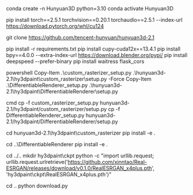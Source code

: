 conda create -n Hunyuan3D python=3.10
conda activate Hunyuan3D

pip install torch==2.5.1 torchvision==0.20.1 torchaudio==2.5.1 --index-url https://download.pytorch.org/whl/cu124
<!-- pip install termcolor transformers -->

git clone https://github.com/tencent-hunyuan/hunyuan3d-2.1

<!-- cd Hunyuan3D-2.1 -->
pip install -r requirements.txt
pip install cupy-cuda12x==13.4.1
pip install bpy==4.0.0 --extra-index-url https://download.blender.org/pypi/
pip install deepspeed --prefer-binary
pip install waitress flask_cors

<!-- cd .. -->
powershell
Copy-Item .\custom_rasterizer_setup.py .\hunyuan3d-2.1\hy3dpaint\custom_rasterizer\setup.py -Force
Copy-Item .\DifferentiableRenderer_setup.py .\hunyuan3d-2.1\hy3dpaint\DifferentiableRenderer\setup.py

cmd
cp -f custom_rasterizer_setup.py hunyuan3d-2.1/hy3dpaint/custom_rasterizer/setup.py
cp -f DifferentiableRenderer_setup.py hunyuan3d-2.1/hy3dpaint/DifferentiableRenderer/setup.py

cd hunyuan3d-2.1\hy3dpaint\custom_rasterizer
pip install -e .

cd ..\DifferentiableRenderer
pip install -e .

cd ../.. 
mkdir hy3dpaint\ckpt
python -c "import urllib.request; urllib.request.urlretrieve('https://github.com/xinntao/Real-ESRGAN/releases/download/v0.1.0/RealESRGAN_x4plus.pth', 'hy3dpaint\ckpt\RealESRGAN_x4plus.pth')"

cd ..
python download.py


<!-- - Go to [Hunyuan3D-dit-v2-1](https://huggingface.co/tencent/Hunyuan3D-2.1/tree/main/hunyuan3d-dit-v2-1) to download the model and place it under `checkpoint\Shape`.

- Go to [Hunyuan3D-paintpbr-v2-1](https://huggingface.co/tencent/Hunyuan3D-2.1/tree/main/hunyuan3d-paintpbr-v2-1) to download the model and place it under `checkpoint\Paint`. -->


<!-- wget https://github.com/xinntao/Real-ESRGAN/releases/download/v0.1.0/RealESRGAN_x4plus.pth -P hy3dpaint/ckpt -->

<!-- cd ../.. -->
<!-- cd hy3dpaint/DifferentiableRenderer -->
<!-- bash compile_mesh_painter.sh -->
<!-- cd ../.. -->

<!-- wget https://github.com/xinntao/Real-ESRGAN/releases/download/v0.1.0/RealESRGAN_x4plus.pth -P hy3dpaint/ckpt -->


<!-- conda activate Hunyuan3D
cd D:\model\3DMG\hunyuan3d-2.1\hy3dpaint\custom_rasterizer
C:\Program Files\Microsoft Visual Studio\2022\Community\VC\Tools\MSVC\14.44.35207\bin\Hostx64\x64
python setup.py install -->